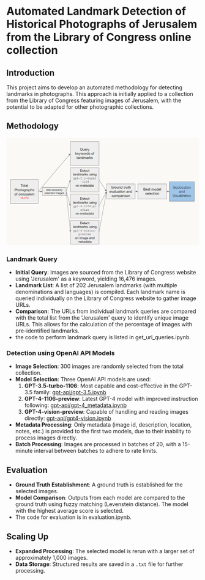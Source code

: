 # Automated Landmark Detection of Historical Photographs of Jerusalem from the Library of Congress online collection

## Introduction
This project aims to develop an automated methodology for detecting landmarks in photographs. This approach is initially applied to a collection from the Library of Congress featuring images of Jerusalem, with the potential to be adapted for other photographic collections.

## Methodology
![Methodology Flowchart](/images/methodology_flowchart.png)
### Landmark Query
- **Initial Query**: Images are sourced from the Library of Congress website using 'Jerusalem' as a keyword, yielding 16,476 images.
- **Landmark List**: A list of 202 Jerusalem landmarks (with multiple denominations and languages) is compiled. Each landmark name is queried individually on the Library of Congress website to gather image URLs.
- **Comparison**: The URLs from individual landmark queries are compared with the total list from the 'Jerusalem' query to identify unique image URLs. This allows for the calculation of the percentage of images with pre-identified landmarks.
- the code to perform landmark query is listed in get_url_queries.ipynb.

### Detection using OpenAI API Models
- **Image Selection**: 300 images are randomly selected from the total collection.
- **Model Selection**: Three OpenAI API models are used:
  1. **GPT-3.5-turbo-1106**: Most capable and cost-effective in the GPT-3.5 family: [gpt-api/gpt-3.5.ipynb](gpt-3.5.ipynb)
  2. **GPT-4-1106-preview**: Latest GPT-4 model with improved instruction following: [gpt-api/gpt-4_metadata.ipynb](gpt-4_metadata.ipynb)
  3. **GPT-4-vision-preview**: Capable of handling and reading images directly: [gpt-api/gpt4-vision.ipynb](gpt4-vision.ipynb)
- **Metadata Processing**: Only metadata (image id, description, location, notes, etc.) is provided to the first two models, due to their inability to process images directly.
- **Batch Processing**: Images are processed in batches of 20, with a 15-minute interval between batches to adhere to rate limits.

## Evaluation
- **Ground Truth Establishment**: A ground truth is established for the selected images.
- **Model Comparison**: Outputs from each model are compared to the ground truth using fuzzy matching (Levenstein distance). The model with the highest average score is selected.
- The code for evaluation is in evaluation.ipynb.

## Scaling Up
- **Expanded Processing**: The selected model is rerun with a larger set of approximately 1,000 images.
- **Data Storage**: Structured results are saved in a `.txt` file for further processing.

